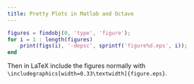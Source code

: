 ```yaml
---
title: Pretty Plots in Matlab and Octave
---
```


<!--[[University]]-->
<!--[[Programming]]-->

```matlab
figures = findobj(0, 'type', 'figure');
for i = 1 : length(figures)
    print(figs(i), '-depsc', sprintf('figure%d.eps', i));
end
```
Then in LaTeX include the figures normally with `\includegraphics[width=0.33\textwidth]{figure.eps}`.
